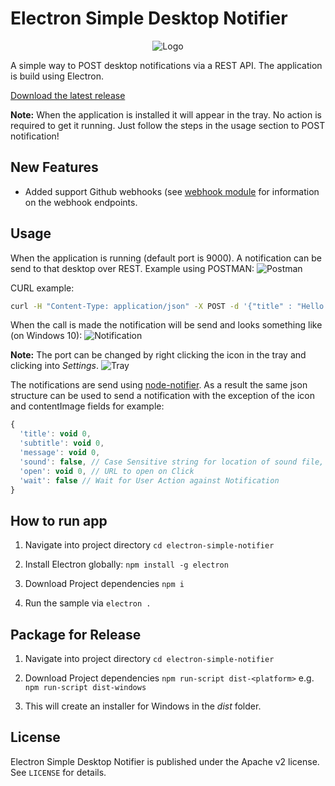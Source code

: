 # Electron Simple Desktop Notifier
<p align="center">
  <img src="http://i.imgur.com/3OloOtt.png" alt="Logo"/>
</p>

A simple way to POST desktop notifications via a REST API.
The application is build using Electron.

[Download the latest release](https://github.com/JonathanBlood/Electron-Desktop-Notifier/releases)

**Note:** When the application is installed it will appear in the tray. No action is required to get it running. Just follow the steps in the usage section to POST notification!

## New Features
* Added support Github webhooks (see [webhook module](https://github.com/JonathanBlood/Electron-Desktop-Notifier/tree/develop/app/modules/esn-notification-server/modules/esn-endpoints-github-webhooks) for information on the webhook endpoints.

## Usage
When the application is running (default port is 9000).
A notification can be send to that desktop over REST. Example using POSTMAN:
![Postman](http://imgur.com/zlfyfrJ.png)

CURL example:
```bash
curl -H "Content-Type: application/json" -X POST -d '{"title" : "Hello world!","message" : "Sandwiches"}' http://localhost:9000/notification
```

When the call is made the notification will be send and looks something like (on Windows 10):
![Notification](http://i.imgur.com/7wUxaMI.png)

**Note:** The port can be changed by right clicking the icon in the tray and clicking into *Settings*.
![Tray](http://i.imgur.com/Yr34Yuh.png)

The notifications are send using [node-notifier](https://www.npmjs.com/package/node-notifier).
As a result the same json structure can be used to send a notification with the exception of the icon and contentImage fields for example:
```javascript
{
  'title': void 0,
  'subtitle': void 0,
  'message': void 0,
  'sound': false, // Case Sensitive string for location of sound file, or use one of OS X's native sounds
  'open': void 0, // URL to open on Click
  'wait': false // Wait for User Action against Notification
}
```

## How to run app

1. Navigate into project directory `cd electron-simple-notifier`

2. Install Electron globally: `npm install -g electron`

3. Download Project dependencies `npm i`

4. Run the sample via `electron .`

## Package for Release
1. Navigate into project directory `cd electron-simple-notifier`

2. Download Project dependencies `npm run-script dist-<platform>` e.g. `npm run-script dist-windows`

3. This will create an installer for Windows in the *dist* folder.

## License

Electron Simple Desktop Notifier is published under the Apache v2 license. See `LICENSE` for details.
